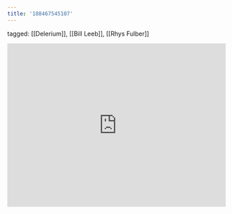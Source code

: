 ```yaml
---
title: '188467545107'
---
```

tagged: [[Delerium]], [[Bill Leeb]], [[Rhys Fulber]]
<iframe allow="accelerometer; autoplay; clipboard-write; encrypted-media; gyroscope; picture-in-picture" allowfullscreen="" frameborder="0" height="375" id="youtube_iframe" src="https://www.youtube.com/embed/VmPT24fC6wY?feature=oembed&amp;enablejsapi=1&amp;origin=https://safe.txmblr.com&amp;wmode=opaque" width="500"></iframe>